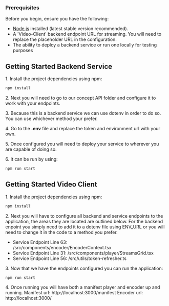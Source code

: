 ### Prerequisites

Before you begin, ensure you have the following:

- [Node.js](https://nodejs.org/) installed (latest stable version recommended).
- A 'Video-Client' backend endpoint URL for streaming. You will need to replace the placeholder URL in the configuration.
- The ability to deploy a backend service or run one locally for testing purposes

## Getting Started Backend Service
1\. Install the project dependencies using npm:
```bash
npm install
```

2\. Next you will need to go to our concept API folder and configure it to work with your endpoints.

3\. Because this is a backend service we can use dotenv in order to do so. You can use whichever method your prefer.

4\. Go to the **.env** file and replace the token and environment url with your own.

5\. Once configured you will need to deploy your service to wherever you are capable of doing so.

6\. It can be run by using:
```bash
npm run start
```

## Getting Started Video Client
1\. Install the project dependencies using npm:
```bash
npm install
```

2\. Next you will have to configure all backend and service endpoints to the application, the areas they are located are outlined below. For the backend enpoint you simply need to add it to a dotenv file using ENV_URL or you will need to change it in the code to a method you prefer.
 - Service Endpoint Line 63: /src/components/encoder/EncoderContext.tsx
 - Service Endpoint Line 31: /src/components/player/StreamsGrid.tsx
 - Service Endpoint Line 56: /src/utils/token-refresher.ts

 3\. Now that we have the endpoints configured you can run the application:
 ```bash
npm run start
```

4\. Once running you will have both a manifest player and encoder up and running.
    Manifest url: http://localhost:3000/manifest
    Encoder url: http://localhost:3000/